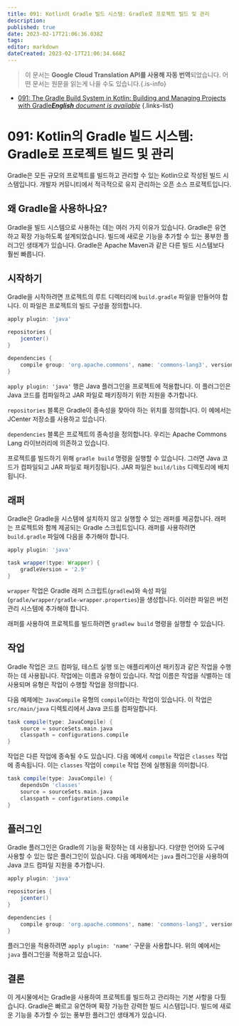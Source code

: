 ```yaml
---
title: 091: Kotlin의 Gradle 빌드 시스템: Gradle로 프로젝트 빌드 및 관리
description: 
published: true
date: 2023-02-17T21:06:36.038Z
tags: 
editor: markdown
dateCreated: 2023-02-17T21:06:34.668Z
---
```


> 이 문서는 **Google Cloud Translation API를 사용해 자동 번역**되었습니다.
어떤 문서는 원문을 읽는게 나을 수도 있습니다.{.is-info}



- [091: The Gradle Build System in Kotlin: Building and Managing Projects with Gradle***English** document is available*](/en/Knowledge-base/Kotlin/Learning/091-the-gradle-build-system-in-kotlin-building-and-managing-projects-with-gradle)
{.links-list}


# 091: Kotlin의 Gradle 빌드 시스템: Gradle로 프로젝트 빌드 및 관리

Gradle은 모든 규모의 프로젝트를 빌드하고 관리할 수 있는 Kotlin으로 작성된 빌드 시스템입니다. 개발자 커뮤니티에서 적극적으로 유지 관리하는 오픈 소스 프로젝트입니다.

## 왜 Gradle을 사용하나요?

Gradle을 빌드 시스템으로 사용하는 데는 여러 가지 이유가 있습니다. Gradle은 유연하고 확장 가능하도록 설계되었습니다. 빌드에 새로운 기능을 추가할 수 있는 풍부한 플러그인 생태계가 있습니다. Gradle은 Apache Maven과 같은 다른 빌드 시스템보다 훨씬 빠릅니다.

## 시작하기

Gradle을 시작하려면 프로젝트의 루트 디렉터리에 `build.gradle` 파일을 만들어야 합니다. 이 파일은 프로젝트의 빌드 구성을 정의합니다.

```groovy
apply plugin: 'java'

repositories {
    jcenter()
}

dependencies {
    compile group: 'org.apache.commons', name: 'commons-lang3', version: '3.5'
}
```

`apply plugin: 'java'` 행은 Java 플러그인을 프로젝트에 적용합니다. 이 플러그인은 Java 코드를 컴파일하고 JAR 파일로 패키징하기 위한 지원을 추가합니다.

`repositories` 블록은 Gradle이 종속성을 찾아야 하는 위치를 정의합니다. 이 예에서는 JCenter 저장소를 사용하고 있습니다.

`dependencies` 블록은 프로젝트의 종속성을 정의합니다. 우리는 Apache Commons Lang 라이브러리에 의존하고 있습니다.

프로젝트를 빌드하기 위해 `gradle build` 명령을 실행할 수 있습니다. 그러면 Java 코드가 컴파일되고 JAR 파일로 패키징됩니다. JAR 파일은 `build/libs` 디렉토리에 배치됩니다.

## 래퍼

Gradle은 Gradle을 시스템에 설치하지 않고 실행할 수 있는 래퍼를 제공합니다. 래퍼는 프로젝트와 함께 제공되는 Gradle 스크립트입니다. 래퍼를 사용하려면 `build.gradle` 파일에 다음을 추가해야 합니다.

```groovy
apply plugin: 'java'

task wrapper(type: Wrapper) {
    gradleVersion = '2.9'
}
```

`wrapper` 작업은 Gradle 래퍼 스크립트(`gradlew`)와 속성 파일(`gradle/wrapper/gradle-wrapper.properties`)을 생성합니다. 이러한 파일은 버전 관리 시스템에 추가해야 합니다.

래퍼를 사용하여 프로젝트를 빌드하려면 `gradlew build` 명령을 실행할 수 있습니다.

## 작업

Gradle 작업은 코드 컴파일, 테스트 실행 또는 애플리케이션 패키징과 같은 작업을 수행하는 데 사용됩니다. 작업에는 이름과 유형이 있습니다. 작업 이름은 작업을 식별하는 데 사용되며 유형은 작업이 수행할 작업을 정의합니다.

다음 예제에는 `JavaCompile` 유형의 `compile`이라는 작업이 있습니다. 이 작업은 `src/main/java` 디렉토리에서 Java 코드를 컴파일합니다.

```groovy
task compile(type: JavaCompile) {
    source = sourceSets.main.java
    classpath = configurations.compile
}
```

작업은 다른 작업에 종속될 수도 있습니다. 다음 예에서 `compile` 작업은 `classes` 작업에 종속됩니다. 이는 `classes` 작업이 `compile` 작업 전에 실행됨을 의미합니다.

```groovy
task compile(type: JavaCompile) {
    dependsOn 'classes'
    source = sourceSets.main.java
    classpath = configurations.compile
}
```

## 플러그인

Gradle 플러그인은 Gradle의 기능을 확장하는 데 사용됩니다. 다양한 언어와 도구에 사용할 수 있는 많은 플러그인이 있습니다. 다음 예제에서는 `java` 플러그인을 사용하여 Java 코드 컴파일 지원을 추가합니다.

```groovy
apply plugin: 'java'

repositories {
    jcenter()
}

dependencies {
    compile group: 'org.apache.commons', name: 'commons-lang3', version: '3.5'
}
```

플러그인을 적용하려면 `apply plugin: 'name'` 구문을 사용합니다. 위의 예에서는 `java` 플러그인을 적용하고 있습니다.

## 결론

이 게시물에서는 Gradle을 사용하여 프로젝트를 빌드하고 관리하는 기본 사항을 다뤘습니다. Gradle은 빠르고 유연하며 확장 가능한 강력한 빌드 시스템입니다. 빌드에 새로운 기능을 추가할 수 있는 풍부한 플러그인 생태계가 있습니다.